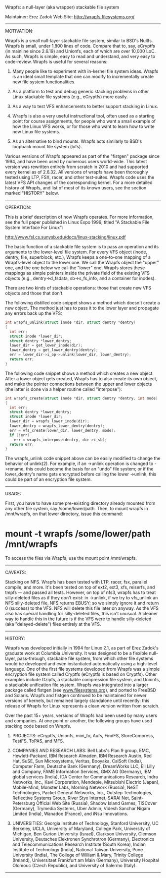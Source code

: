 Wrapfs: a null-layer (aka wrapper) stackable file system

Maintainer: Erez Zadok <ezk AT cs DOT stonybrook DOT edu>
Web Site: <http://wrapfs.filesystems.org/>

------------------------------------------------------------------------------
MOTIVATION:

Wrapfs is a small null-layer stackable file system, similar to BSD's Nullfs.
Wrapfs is small, under 1,800 lines of code.  Compare that to, say, eCryptfs
(in mainline since 2.6.19) and Unionfs, each of which are over 10,000 LoC.
As such, Wrapfs is simple, easy to read and understand, and very easy to
code-review.  Wrapfs is useful for several reasons:

1. Many people like to experiment with in-kernel file system ideas.  Wrapfs
   is an ideal small template that one can modify to incrementally create
   new file system functionalities.

2. As a platform to test and debug generic stacking problems in other Linux
   stackable file systems (e.g., eCryptfs) more easily.

3. As a way to test VFS enhancements to better support stacking in Linux.

4. Wrapfs is also a very useful instructional tool, often used as a starting
   point for course assignments, for people who want a small example of how
   the Linux VFS works, or for those who want to learn how to write new
   Linux file systems.

5. As an alternative to bind mounts.  Wrapfs acts similarly to BSD's
   loopback mount file system (lofs).

Various versions of Wrapfs appeared as part of the "fistgen" package since
1994, and have been used by numerous users world-wide.  This latest version
was rewritten entirely from scratch in 2010 and had supported every kernel
as of 2.6.32.  All versions of wrapfs have been thoroughly tested using LTP,
FSX, racer, and other test-suites.  Wrapfs code uses the latest VFS API
changes of the corresponding kernel.  For a more detailed history of Wrapfs,
and list of most of its known users, see the section marked "HISTORY" below.

------------------------------------------------------------------------------
OPERATION:

This is a brief description of how Wrapfs operates.  For more information,
see the full paper published in Linux Expo 1999, titled "A Stackable File
System Interface For Linux":

  <http://www.fsl.cs.sunysb.edu/docs/linux-stacking/linux.pdf>

The basic function of a stackable file system is to pass an operation and
its arguments to the lower-level file system.  For every VFS object (inode,
dentry, file, superblock, etc.), Wrapfs keeps a one-to-one mapping of a
Wrapfs-level object to the lower one.  We call the Wrapfs object the "upper"
one, and the one below we call the "lower" one.  Wrapfs stores these
mappings as simple pointers inside the private field of the existing VFS
objects (e.g., dentry->d_fsdata, sb->s_fs_info, and a container for inodes).

There are two kinds of stackable operations: those that create new VFS
objects and those that don't.

The following distilled code snippet shows a method which doesn't create a
new object.  The method just has to pass it to the lower layer and propagate
any errors back up the VFS:

```c
int wrapfs_unlink(struct inode *dir, struct dentry *dentry)
{
  int err;
  struct inode *lower_dir;
  struct dentry *lower_dentry;
  lower_dir = get_lower_inode(dir);
  lower_dentry = get_lower_dentry(dentry);
  err = lower_dir->i_op->unlink(lower_dir, lower_dentry);
  return err;
}
```

The following code snippet shows a method which creates a new object.  After
a lower object gets created, Wrapfs has to also create its own object, and
make the pointer connections between the upper and lower objects (the latter
is done via a helper routine called "interpose"):

```c
int wrapfs_create(struct inode *dir, struct dentry *dentry, int mode)
{
  int err;
  struct dentry *lower_dentry;
  struct inode *lower_dir;
  lower_dir = wrapfs_lower_inode(dir);
  lower_dentry = wrapfs_lower_dentry(dentry);
  err = vfs_create(lower_dir, lower_dentry, mode);
  if (!err)
    err = wrapfs_interpose(dentry, dir->i_sb);
  return err;
}
```

The wrapfs_unlink code snippet above can be easily modified to change the
behavior of unlink(2).  For example, if an ->unlink operation is changed to
->rename, this could become the basis for an "undo" file system; or if the
lower_dentry's name gets encrypted before calling the lower ->unlink, this
could be part of an encryption file system.

------------------------------------------------------------------------------
USAGE:

First, you have to have some pre-existing directory already mounted from any
other file system, say /some/lower/path.  Then, to mount wrapfs in
/mnt/wrapfs, on that lower directory, issue this command:

# mount -t wrapfs /some/lower/path /mnt/wrapfs

To access the files via Wrapfs, use the mount point /mnt/wrapfs.

------------------------------------------------------------------------------
CAVEATS:

Stacking on NFS.  Wrapfs has been tested with LTP, racer, fsx, parallel
compile, and more.  It's been tested on top of ext2, ext3, xfs, reiserfs,
and tmpfs -- and passed all tests.  However, on top of nfs3, wrapfs has to
treat silly-deleted files as if they don't exist: in ->unlink, if we try to
vfs_unlink an NFS silly-deleted file, NFS returns EBUSY; so we simply ignore
it and return 0 (success) to the VFS.  NFS will delete this file later on
anyway.  As the VFS also has special handling for silly-deleted files, this
isn't unusual.  A cleaner way to handle this in the future is if the VFS
were to handle silly-deleted (aka "delayed-delete") files entirely at the
VFS.

------------------------------------------------------------------------------
HISTORY:

Wrapfs was developed initially in 1994 for Linux 2.1, as part of Erez
Zadok's graduate work at Columbia University.  It was designed to be a
flexible null-layer, pass-through, stackable file system, from which other
file systems would be developed and even instantiated automatically using a
high-level language.  One of the first file systems developed from Wrapfs
was a simple encryption file system called Cryptfs (eCryptfs is based on
Cryptfs).  Other examples include Gzipfs, a stackable compression file
system, and Unionfs, a stackable unification file system.  Wrapfs was
integrated into a larger package called fistgen (see www.filesystems.org),
and ported to FreeBSD and Solaris.  Wrapfs and fistgen continued to be
maintained for newer versions of kernels, but remained largely standalone
until recently: this release of Wrapfs for Linux represents a clean version
written from scratch.

Over the past 15+ years, versions of Wrapfs had been used by many users and
companies.  At one point or another, the following groups have used stacking
code based on Wrapfs.

1. PROJECTS: eCryptfs, Unionfs, mini_fo, Aufs, FindFS, StoreCompress,
   TestFS, ToPAS, and MFS.

2. COMPANIES AND RESEARCH LABS: Bell Labs's Plan 9 group, EMC,
   Hewlett-Packard, IBM Research Almaden, IBM Research Austin, Red Hat,
   SuSE, Sun Microsystems, Veritas, Booyaka, CalSoft (India), Computer Farm,
   Deutsche Bank (Germany), DreamWorks LLC, Eli Lilly and Company, FAME
   Information Services, GMX AG (Germany), IBM global services (India), IDA
   Center for Communications Research, Indra Networks, Inc., Kavi
   Corporation, Mendepie, Mitsubishi Electric (Japan), Mobile-Mind, Monster
   Labs, Morning Network (Russia), NeST Technologies, Packet General
   Networks, Inc., Outstep Technologies, Reflective Systems Group, River
   Styx Internet, SARAI Net, Saint-Petersburg Official Web Site (Russia),
   Shadow Island Games, TISCover (Germany), Trymedia Systems, Uber Admin,
   Videsh Sanchar Nigam Limited (India), Wanadoo (France), and iNsu
   Innovations.

3. UNIVERSITIES: Georgia Institute of Technology, Stanford University, UC
   Berkeley, UCLA, University of Maryland, College Park, University of
   Michigan, Ben Gurion University (Israel), Clarkson University, Clemson
   University, Deutsches Elektronen Synchrotron (Germany), Electronics and
   Telecommunications Research Institute (South Korea), Indian Institute of
   Technology (India), National Taiwan University, Pune University (India),
   The College of William \& Mary, Trinity College (Ireland), Universitaet
   Frankfurt am Main (Germany), University Hospital Olomouc (Czech
   Republic), and University of Salermo (Italy).

------------------------------------------------------------------------------